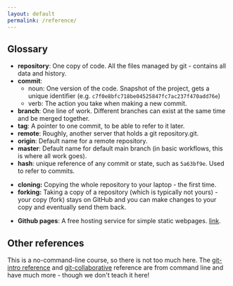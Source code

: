 ```yaml
---
layout: default
permalink: /reference/
---
```


## Glossary

* **repository**: One copy of code.  All the files managed by git -
  contains all data and history.
* **commit**:
  * noun: One version of the code.  Snapshot of the project, gets a
    unique identifier
    (e.g. `c7f0e8bfc718be04525847fc7ac237f470add76e`)
  * verb: The action you take when making a new commit.
* **branch**: One line of work.  Different branches can exist at the
  same time and be merged together.
* **tag**: A pointer to one commit, to be able to refer to it later.
* **remote**: Roughly, another server that holds a git repository.git.
* **origin**: Default name for a remote repository.
* **master**: Default name for default main branch (in basic
  workflows, this is where all work goes).
* **hash**: unique reference of any commit or state, such as
  `5a63bf9e`.  Used to refer to commits.
- **cloning:** Copying the whole repository to your laptop - the first time.
- **forking:** Taking a copy of a repository (which is typically not yours) - your
  copy (fork) stays on GitHub and you can make changes to your copy
  and eventually send them back.
* **Github pages**: A free hosting service for simple static
  webpages.  [link](https://pages.github.com/).

## Other references

This is a no-command-line course, so there is not too much here.  The
[git-intro
reference](https://coderefinery.github.io/git-intro/reference/) and
[git-collaborative](https://coderefinery.github.io/git-collaborative/reference/)
reference are from command line and have much more - though we don't
teach it here!
